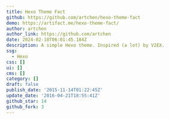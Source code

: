 ```yaml
---
title: Hexo Theme Fact
github: https://github.com/artchen/hexo-theme-fact
demo: https://artifact.me/hexo-theme-fact/
author: artchen
author_link: https://github.com/artchen
date: 2024-02-18T06:01:45.184Z
description: A simple Hexo theme. Inspired (a lot) by V2EX.
ssg:
  - Hexo
css: []
ui: []
cms: []
category: []
draft: false
publish_date: '2015-11-14T01:22:45Z'
update_date: '2016-04-21T18:55:41Z'
github_star: 14
github_fork: 3
---
```

